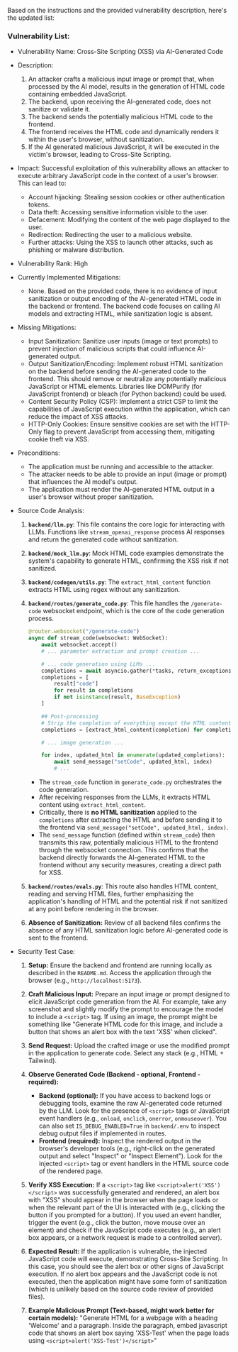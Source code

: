 Based on the instructions and the provided vulnerability description, here's the updated list:

### Vulnerability List:

* Vulnerability Name: Cross-Site Scripting (XSS) via AI-Generated Code

* Description:
    1. An attacker crafts a malicious input image or prompt that, when processed by the AI model, results in the generation of HTML code containing embedded JavaScript.
    2. The backend, upon receiving the AI-generated code, does not sanitize or validate it.
    3. The backend sends the potentially malicious HTML code to the frontend.
    4. The frontend receives the HTML code and dynamically renders it within the user's browser, without sanitization.
    5. If the AI generated malicious JavaScript, it will be executed in the victim's browser, leading to Cross-Site Scripting.

* Impact:
    Successful exploitation of this vulnerability allows an attacker to execute arbitrary JavaScript code in the context of a user's browser. This can lead to:
    - Account hijacking: Stealing session cookies or other authentication tokens.
    - Data theft: Accessing sensitive information visible to the user.
    - Defacement: Modifying the content of the web page displayed to the user.
    - Redirection: Redirecting the user to a malicious website.
    - Further attacks: Using the XSS to launch other attacks, such as phishing or malware distribution.

* Vulnerability Rank: High

* Currently Implemented Mitigations:
    - None. Based on the provided code, there is no evidence of input sanitization or output encoding of the AI-generated HTML code in the backend or frontend. The backend code focuses on calling AI models and extracting HTML, while sanitization logic is absent.

* Missing Mitigations:
    - Input Sanitization: Sanitize user inputs (image or text prompts) to prevent injection of malicious scripts that could influence AI-generated output.
    - Output Sanitization/Encoding: Implement robust HTML sanitization on the backend before sending the AI-generated code to the frontend. This should remove or neutralize any potentially malicious JavaScript or HTML elements. Libraries like DOMPurify (for JavaScript frontend) or bleach (for Python backend) could be used.
    - Content Security Policy (CSP): Implement a strict CSP to limit the capabilities of JavaScript execution within the application, which can reduce the impact of XSS attacks.
    - HTTP-Only Cookies: Ensure sensitive cookies are set with the HTTP-Only flag to prevent JavaScript from accessing them, mitigating cookie theft via XSS.

* Preconditions:
    - The application must be running and accessible to the attacker.
    - The attacker needs to be able to provide an input (image or prompt) that influences the AI model's output.
    - The application must render the AI-generated HTML output in a user's browser without proper sanitization.

* Source Code Analysis:

    1. **`backend/llm.py`**: This file contains the core logic for interacting with LLMs. Functions like `stream_openai_response` process AI responses and return the generated code without sanitization.

    2. **`backend/mock_llm.py`**: Mock HTML code examples demonstrate the system's capability to generate HTML, confirming the XSS risk if not sanitized.

    3. **`backend/codegen/utils.py`**: The `extract_html_content` function extracts HTML using regex without any sanitization.

    4. **`backend/routes/generate_code.py`**: This file handles the `/generate-code` websocket endpoint, which is the core of the code generation process.
        ```python
        @router.websocket("/generate-code")
        async def stream_code(websocket: WebSocket):
            await websocket.accept()
            # ... parameter extraction and prompt creation ...

            # ... code generation using LLMs ...
            completions = await asyncio.gather(*tasks, return_exceptions=True)
            completions = [
                result["code"]
                for result in completions
                if not isinstance(result, BaseException)
            ]

            ## Post-processing
            # Strip the completion of everything except the HTML content
            completions = [extract_html_content(completion) for completion in completions]

            # ... image generation ...

            for index, updated_html in enumerate(updated_completions):
                await send_message("setCode", updated_html, index)
                # ...
        ```
        - The `stream_code` function in `generate_code.py` orchestrates the code generation.
        - After receiving responses from the LLMs, it extracts HTML content using `extract_html_content`.
        - Critically, there is **no HTML sanitization** applied to the `completions` after extracting the HTML and before sending it to the frontend via `send_message("setCode", updated_html, index)`.
        - The `send_message` function (defined within `stream_code`) then transmits this raw, potentially malicious HTML to the frontend through the websocket connection. This confirms that the backend directly forwards the AI-generated HTML to the frontend without any security measures, creating a direct path for XSS.

    5. **`backend/routes/evals.py`**: This route also handles HTML content, reading and serving HTML files, further emphasizing the application's handling of HTML and the potential risk if not sanitized at any point before rendering in the browser.

    6. **Absence of Sanitization:** Review of all backend files confirms the absence of any HTML sanitization logic before AI-generated code is sent to the frontend.

* Security Test Case:

    1. **Setup:** Ensure the backend and frontend are running locally as described in the `README.md`. Access the application through the browser (e.g., `http://localhost:5173`).

    2. **Craft Malicious Input:** Prepare an input image or prompt designed to elicit JavaScript code generation from the AI. For example, take any screenshot and slightly modify the prompt to encourage the model to include a `<script>` tag.  If using an image, the prompt might be something like "Generate HTML code for this image, and include a button that shows an alert box with the text 'XSS' when clicked".

    3. **Send Request:** Upload the crafted image or use the modified prompt in the application to generate code. Select any stack (e.g., HTML + Tailwind).

    4. **Observe Generated Code (Backend - optional, Frontend - required):**
        - **Backend (optional):** If you have access to backend logs or debugging tools, examine the raw AI-generated code returned by the LLM. Look for the presence of `<script>` tags or JavaScript event handlers (e.g., `onload`, `onclick`, `onerror`, `onmouseover`). You can also set `IS_DEBUG_ENABLED=True` in `backend/.env` to inspect debug output files if implemented in routes.
        - **Frontend (required):** Inspect the rendered output in the browser's developer tools (e.g., right-click on the generated output and select "Inspect" or "Inspect Element"). Look for the injected `<script>` tag or event handlers in the HTML source code of the rendered page.

    5. **Verify XSS Execution:** If a `<script>` tag like `<script>alert('XSS')</script>` was successfully generated and rendered, an alert box with "XSS" should appear in the browser when the page loads or when the relevant part of the UI is interacted with (e.g., clicking the button if you prompted for a button). If you used an event handler, trigger the event (e.g., click the button, move mouse over an element) and check if the JavaScript code executes (e.g., an alert box appears, or a network request is made to a controlled server).

    6. **Expected Result:** If the application is vulnerable, the injected JavaScript code will execute, demonstrating Cross-Site Scripting. In this case, you should see the alert box or other signs of JavaScript execution. If no alert box appears and the JavaScript code is not executed, then the application might have some form of sanitization (which is unlikely based on the source code review of provided files).

    7. **Example Malicious Prompt (Text-based, might work better for certain models):** "Generate HTML for a webpage with a heading 'Welcome' and a paragraph. Inside the paragraph, embed javascript code that shows an alert box saying 'XSS-Test' when the page loads using `<script>alert('XSS-Test')</script>`"
